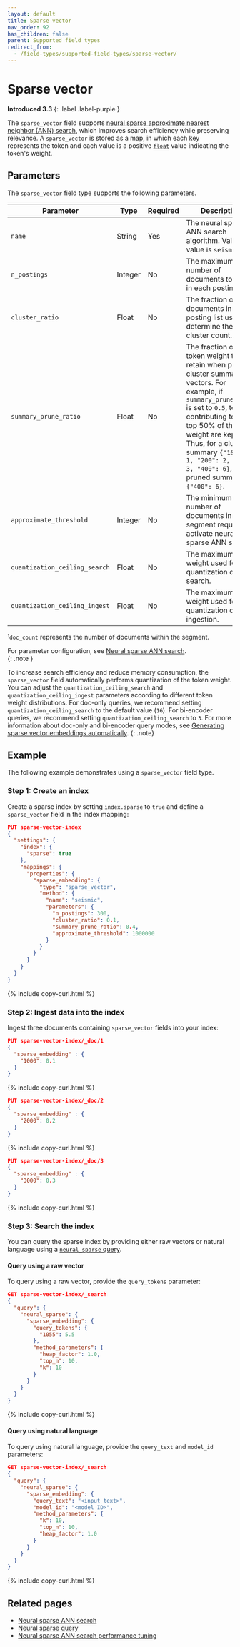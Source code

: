 ```yaml
---
layout: default
title: Sparse vector
nav_order: 92
has_children: false
parent: Supported field types
redirect_from:
  - /field-types/supported-field-types/sparse-vector/
---
```


# Sparse vector
**Introduced 3.3**
{: .label .label-purple }

The `sparse_vector` field supports [neural sparse approximate nearest neighbor (ANN) search]({{site.url}}{{site.baseurl}}/vector-search/ai-search/neural-sparse-ann/), which improves search efficiency while preserving relevance. A `sparse_vector` is stored as a map, in which each key represents the token and each value is a positive [`float`]({{site.url}}{{site.baseurl}}/opensearch/supported-field-types/numeric/) value indicating the token's weight.
    
## Parameters

The `sparse_vector` field type supports the following parameters.

| Parameter               | Type    | Required | Description                                   | Default               | Range       | 
|-------------------------|---------|----------|-----------------------------------------------|-----------------------|-------------|
| `name`                  | String  | Yes | The neural sparse ANN search algorithm. Valid value is `seismic`.                              | -                     | -           | 
| `n_postings`            | Integer | No | The maximum number of documents to retain in each posting list.            | `0.0005 * doc_count`¹ | (0, ∞) | 
| `cluster_ratio`         | Float   | No | The fraction of documents in each posting list used to determine the cluster count.             | `0.1`                 | (0, 1)      | 
| `summary_prune_ratio`   | Float   | No | The fraction of total token weight to retain when pruning cluster summary vectors. For example, if `summary_prune_ratio` is set to `0.5`, tokens contributing to the top 50% of the total weight are kept. Thus, for a cluster summary `{"100": 1, "200": 2, "300": 3, "400": 6}`, the pruned summary is `{"400": 6}`. | 0.4 | (0, 1] |     | `0.4`                 | (0, 1]      | 
| `approximate_threshold` | Integer | No | The minimum number of documents in a segment required to activate neural sparse ANN search.     | `1000000`           | [0, ∞) | 
| `quantization_ceiling_search`  | Float   | No | The maximum token weight used for quantization during search. | `16`                  | (0, ∞) | 
| `quantization_ceiling_ingest` | Float | No | The maximum token weight used for quantization during ingestion. | `3`                   | (0, ∞)     | 


¹`doc_count` represents the number of documents within the segment.

For parameter configuration, see [Neural sparse ANN search]({{site.url}}{{site.baseurl}}/vector-search/ai-search/neural-sparse-ann).  
{: .note }

To increase search efficiency and reduce memory consumption, the `sparse_vector` field automatically performs quantization of the token weight. You can adjust the `quantization_ceiling_search` and `quantization_ceiling_ingest` parameters according to different token weight distributions. For doc-only queries, we recommend setting `quantization_ceiling_search` to the default value (`16`). For bi-encoder queries, we recommend setting `quantization_ceiling_search` to `3`. For more information about doc-only and bi-encoder query modes, see [Generating sparse vector embeddings automatically]({{site.url}}{{site.baseurl}}/vector-search/ai-search/neural-sparse-with-pipelines/).
{: .note}

## Example

The following example demonstrates using a `sparse_vector` field type.

### Step 1: Create an index

Create a sparse index by setting `index.sparse` to `true` and define a `sparse_vector` field in the index mapping:

```json
PUT sparse-vector-index
{
  "settings": {
    "index": {
      "sparse": true
    },
    "mappings": {
      "properties": {
        "sparse_embedding": {
          "type": "sparse_vector",
          "method": {
            "name": "seismic",
            "parameters": {
              "n_postings": 300,
              "cluster_ratio": 0.1,
              "summary_prune_ratio": 0.4,
              "approximate_threshold": 1000000
            }
          }
        }
      }
    }
  }
}
```
{% include copy-curl.html %}


### Step 2: Ingest data into the index

Ingest three documents containing `sparse_vector` fields into your index:

```json
PUT sparse-vector-index/_doc/1
{
  "sparse_embedding" : {
    "1000": 0.1
  }
}
```
{% include copy-curl.html %}

```json
PUT sparse-vector-index/_doc/2
{
  "sparse_embedding" : {
    "2000": 0.2
  }
}
```
{% include copy-curl.html %}

```json
PUT sparse-vector-index/_doc/3
{
  "sparse_embedding" : {
    "3000": 0.3
  }
}
```
{% include copy-curl.html %}

### Step 3: Search the index

You can query the sparse index by providing either raw vectors or natural language using a [`neural_sparse` query]({{site.url}}{{site.baseurl}}/query-dsl/specialized/neural-sparse/).

#### Query using a raw vector

To query using a raw vector, provide the `query_tokens` parameter:

```json
GET sparse-vector-index/_search
{
  "query": {
    "neural_sparse": {
      "sparse_embedding": {
        "query_tokens": {
          "1055": 5.5
        },
        "method_parameters": {
          "heap_factor": 1.0,
          "top_n": 10,
          "k": 10
        }
      }
    }
  }
}
```
{% include copy-curl.html %}

#### Query using natural language

To query using natural language, provide the `query_text` and `model_id` parameters:

```json
GET sparse-vector-index/_search
{
  "query": {
    "neural_sparse": {
      "sparse_embedding": {
        "query_text": "<input text>",
        "model_id": "<model ID>",
        "method_parameters": {
          "k": 10,
          "top_n": 10,
          "heap_factor": 1.0
        }
      }
    }
  }
}
```
{% include copy-curl.html %}

## Related pages

- [Neural sparse ANN search]({{site.url}}{{site.baseurl}}/vector-search/ai-search/neural-sparse-ann/)
- [Neural sparse query]({{site.url}}{{site.baseurl}}/query-dsl/specialized/neural-sparse/)
- [Neural sparse ANN search performance tuning]({{site.url}}{{site.baseurl}}/vector-search/performance-tuning-sparse/)

